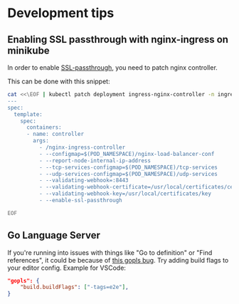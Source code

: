 # Development tips

## Enabling SSL passthrough with nginx-ingress on minikube

In order to enable [SSL-passthrough](https://kubernetes.github.io/ingress-nginx/user-guide/tls/#ssl-passthrough), you need to patch nginx controller.

This can be done with this snippet:

```sh
cat <<\EOF | kubectl patch deployment ingress-nginx-controller -n ingress-nginx --patch "$(cat -)"
---
spec:
  template:
    spec:
      containers:
      - name: controller
        args:
          - /nginx-ingress-controller
          - --configmap=$(POD_NAMESPACE)/nginx-load-balancer-conf
          - --report-node-internal-ip-address
          - --tcp-services-configmap=$(POD_NAMESPACE)/tcp-services
          - --udp-services-configmap=$(POD_NAMESPACE)/udp-services
          - --validating-webhook=:8443
          - --validating-webhook-certificate=/usr/local/certificates/cert
          - --validating-webhook-key=/usr/local/certificates/key
          - --enable-ssl-passthrough

EOF
```

## Go Language Server

If you're running into issues with things like "Go to definition" or "Find references", it could be because of [this gopls bug](https://github.com/golang/go/issues/29202). Try adding build flags to your editor config. Example for VSCode:

```json
"gopls": {
    "build.buildFlags": ["-tags=e2e"],
}
```
